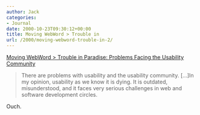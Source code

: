 ```yaml
---
author: Jack
categories:
- Journal
date: 2000-10-23T09:30:12+00:00
title: Moving WebWord > Trouble in
url: /2000/moving-webword-trouble-in-2/
---
```


[Moving WebWord > Trouble in Paradise: Problems Facing the Usability Community][1]



> There are problems with usability and the usability community. [&#8230;]In my opinion, usability as we know it is dying. It is outdated, misunderstood, and it faces very serious challenges in web and software development circles.

  
> 

Ouch.

 [1]: http://www.webword.com/moving/death.html